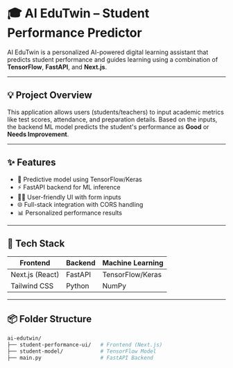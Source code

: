 # 🎓 AI EduTwin – Student Performance Predictor

AI EduTwin is a personalized AI-powered digital learning assistant that predicts student performance and guides learning using a combination of **TensorFlow**, **FastAPI**, and **Next.js**.

---

## 💡 Project Overview

This application allows users (students/teachers) to input academic metrics like test scores, attendance, and preparation details. Based on the inputs, the backend ML model predicts the student's performance as **Good** or **Needs Improvement**.

---

## ✨ Features

- 🎯 Predictive model using TensorFlow/Keras
- ⚡ FastAPI backend for ML inference
- 🧑‍🎓 User-friendly UI with form inputs
- 🌐 Full-stack integration with CORS handling
- 📊 Personalized performance results

---

## 🔧 Tech Stack

| Frontend        | Backend       | Machine Learning |
|-----------------|---------------|------------------|
| Next.js (React) | FastAPI       | TensorFlow/Keras |
| Tailwind CSS    | Python        | NumPy            |

---

## 📦 Folder Structure

```bash
ai-edutwin/
├── student-performance-ui/   # Frontend (Next.js)
├── student-model/            # TensorFlow Model
├── main.py                   # FastAPI Backend

